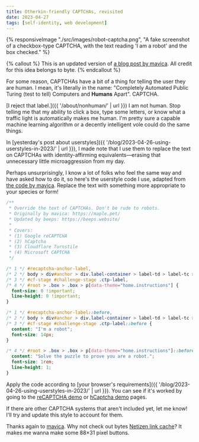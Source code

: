 ```yaml
---
title: Otherkin-friendly CAPTCHAs, revisited
date: 2023-04-27
tags: [self-identity, web development]
---
```


{% responsiveImage "./src/images/robot-captcha.png", "A fake screenshot of a checkbox-type CAPTCHA, with the text reading 'I am a robot' and the box checked." %}

{% callout %}
This is an updated version of [a blog post by mavica](https://maple.pet/blog/fighting-otherkin-erasure-from-captchas). All credit for this idea belongs to byte.
{% endcallout %}

For some reason, CAPTCHAs have a bit of a thing for telling the user they are human. I mean, it's literally in the name: "Completely Automated Public Turing (test to tell) Computers and **Humans** Apart". CAPTCHA.

[I reject that label.]({{ '/about/nonhuman/' | url }}) I am not human. Stop telling me that my ability to click a box, type some letters, or know what a traffic light is automatically makes me human. I'm pretty sure a capable machine learning algorithm or a decently intelligent vole could do the same things.

In [yesterday's post about userstyles]({{ '/blog/2023-04-26-using-userstyles-in-2023/' | url }}), I made note that I use them to replace the text on CAPTCHAs with identity-affirming equivalents—erasing that unnecessary little microaggression from my day.

Perhaps unsurprisingly, I know a lot of folks who feel the same way and have asked how to do it, so here's the userstyle code I use, adapted from [the code by mavica](https://maple.pet/blog/fighting-otherkin-erasure-from-captchas). Replace the text with something more appropriate to your species or form!

<!-- prettier-ignore-start -->
```css
/**
 * Override the text of CAPTCHAs. Don't be rude to robots.
 * Originally by mavica: https://maple.pet/
 * Updated by beeps: https://beeps.website/
 * 
 * Covers:
 * (1) Google reCAPTCHA
 * (2) hCaptcha
 * (3) Cloudflare Turnstile
 * (4) Microsoft CAPTCHA
 */

/* 1 */ #recaptcha-anchor-label,
/* 2 */ body > div#anchor > div.label-container > label-td > label-tc > div#label,
/* 3 */ #cf-stage #challenge-stage .ctp-label,
/* 4 */ #root > .box > .box > p[data-theme="home.instructions"] {
  font-size: 0 !important;
  line-height: 0 !important;
}

/* 1 */ #recaptcha-anchor-label::before,
/* 2 */ body > div#anchor > div.label-container > label-td > label-tc > div#label::before,
/* 3 */ #cf-stage #challenge-stage .ctp-label::before {
  content: "I'm a robot";
  font-size: 14px;
}

/* 4 */ #root > .box > .box > p[data-theme="home.instructions"]::before {
  content: "Solve the puzzle to prove you are a robot.";
  font-size: 1rem;
  line-height: 1;
}
```
<!-- prettier-ignore-end -->

Apply the code according to [your browser's requirements]({{ '/blog/2023-04-26-using-userstyles-in-2023/' | url }}). You can see if it's worked by going to the [reCAPTCHA demo](https://google.com/recaptcha/api2/demo) or [hCaptcha demo](https://accounts.hcaptcha.com/demo) pages.

If there are other CAPTCHA systems that aren't included yet, let me know! I'll try and update this style to account for them.

Thanks again to [mavica](https://maple.pet). Why not check out bytes [Netizen link cache](https://links.netizen.club)? It makes me wanna make some 88&times;31 pixel buttons.
